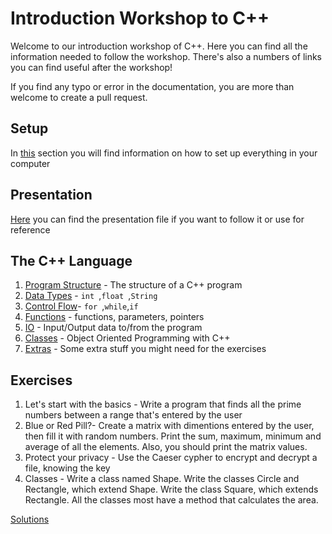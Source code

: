 # Introduction Workshop to C++
Welcome to our introduction workshop of C++. Here you can find all the information needed to follow the workshop.
There's also a numbers of links you can find useful after the workshop!

If you find any typo or error in the documentation, you are more than welcome to create a pull request.

## Setup
 In [this](./content/setup.md) section you will find information on how to set up everything in your computer

## Presentation
  [Here](./presentation/Intro_cpp.pptx) you can find the presentation file if you want to follow it or use for reference
## The C++ Language
 1. [Program Structure](./content/pgrm_struct.md) - The structure of a C++ program
 2. [Data Types](./content/data.md) - `int `,`float `,`String `
 3. [Control Flow](./content/ctrl_flow.md)- `for `,`while`,`if`
 4. [Functions](./content/functions.md) - functions, parameters, pointers
 5. [IO](./content/io.md) - Input/Output data to/from the program
 6. [Classes](./content/classes.md) - Object Oriented Programming with C++
 7. [Extras](./content/extra.md) - Some extra stuff you might need for the exercises

## Exercises
 1. Let's start with the basics - Write a program that finds all the prime numbers between a range that's entered by the user
 2. Blue or Red Pill?- Create a matrix with dimentions entered by the user, then fill it with random numbers. Print the sum, maximum, minimum and average of all the elements. Also, you should print the matrix values.
 3. Protect your privacy - Use the Caeser cypher to encrypt and decrypt a file, knowing the key
 4. Classes - Write a class named Shape. Write the classes Circle and Rectangle, which extend Shape. Write the class Square, which extends Rectangle. All the classes most have a method that calculates the area.
 
 [Solutions](./exercises)
